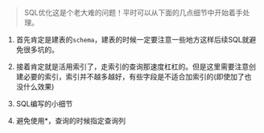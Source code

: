 > SQL优化这是个老大难的问题！平时可以从下面的几点细节中开始着手处理。

1. 首先肯定是建表的```schema```，建表的时候一定要注意一些地方这样后续SQL就避免很多坑的。

2. 接着肯定就是活用索引了，走索引的查询那速度杠杠的。但是这里需要注意创建必要的索引，索引并不越多越好，有些字段是不适合加索引的(即使加了也没什么效果)

3. SQL编写的小细节
  1. 避免使用*，查询的时候指定查询列
